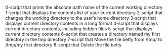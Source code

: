 0-script that prints the absolute path name of the current working directory
1-script that displays the contents list of your current directory
2-script that changes the working directory to the user’s home directory
3-script that displays current directory contents in a long format
4-script that displays current directory contents, including hidden files
5-script that displays current directory contents
6-script that creates a directory named my first directory in the tmp directory
7-script that Move the file betty from /tmp/ to /tmp/my first directory
8-script that Delete the file betty
